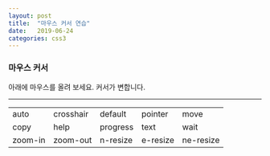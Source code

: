 ```yaml
---
layout: post
title:  "마우스 커서 연습"
date:   2019-06-24
categories: css3
---
```


<h3>마우스 커서</h3>
아래에 마우스를 올려 보세요. 커서가 변합니다.
<hr>
<table class="table">
<tr>
	<td><div style="cursor: auto">auto</div></td>
	<td><div style="cursor: crosshair">crosshair</div></td>
	<td><div style="cursor: default">default</div></td>
	<td><div style="cursor: pointer">pointer</div></td>
	<td><div style="cursor: move">move</div></td>
</tr>
<tr>
	<td><div style="cursor: copy">copy</div></td>
	<td><div style="cursor: help">help</div></td>
	<td><div style="cursor: progress">progress</div></td>
	<td><div style="cursor: text">text</div></td>
	<td><div style="cursor: wait">wait</div></td>
</tr>
<tr>
	<td><div style="cursor: zoom-in">zoom-in</div></td>
	<td><div style="cursor: zoom-out">zoom-out</div></td>
	<td><div style="cursor: n-resize">n-resize</div></td>
	<td><div style="cursor: e-resize">e-resize</div></td>
	<td><div style="cursor: ne-resize">ne-resize</div></td>
</tr>
</table>
